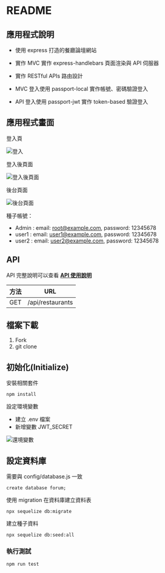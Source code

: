 # README

## 應用程式說明

* 使用 express 打造的餐廳論壇網站

* 實作 MVC 實作 express-handlebars 頁面渲染與 API 伺服器

* 實作 RESTful APIs 路由設計

* MVC 登入使用 passport-local 實作帳號、密碼驗證登入

* API 登入使用 passport-jwt 實作 token-based 驗證登入

## 應用程式畫面

登入頁

![登入](https://ppt.cc/fA6Drx@.png)

登入後頁面

![登入後頁面](https://ppt.cc/fG7gEx@.png)

後台頁面

![後台頁面](https://ppt.cc/flV9ax@.png)

種子帳號：
- Admin : email: root@example.com, password: 12345678
- user1 : email: user1@example.com, password: 12345678
- user2 : email: user2@example.com, password: 12345678

## API

API 完整說明可以查看 **[API 使用說明](https://luminous-whistle-d3b.notion.site/ALPHA-Camp-111e574ad60b80f29718c09bdd3c2db0)**

| 方法  | URL               |
|-------|-------------------|
| GET   | /api/restaurants   |

## 檔案下載

1. Fork
2. git clone

## 初始化(Initialize)

安裝相關套件

```
npm install
```

設定環境變數
* 建立 .env 檔案
* 新增變數 JWT_SECRET 

![還境變數](https://ppt.cc/fZoeex@.png)

## 設定資料庫

需要與 config/database.js 一致

```
create database forum;
```

使用 migration 在資料庫建立資料表

```
npx sequelize db:migrate
```

建立種子資料

```
npx sequelize db:seed:all
```

### 執行測試

```
npm run test
```
